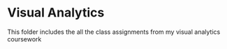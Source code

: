 # Visual Analytics

This folder includes the all the class assignments from my visual analytics coursework
